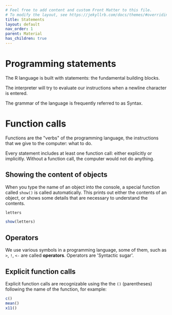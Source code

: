 ```yaml
---
# Feel free to add content and custom Front Matter to this file.
# To modify the layout, see https://jekyllrb.com/docs/themes/#overriding-theme-defaults
title: Statements
layout: default 
nav_order: 1
parent: Material
has_children: true
---
```


# Programming statements

The R language is built with statements: the fundamental building blocks.

The interpreter will try to evaluate our instructions when a newline character is entered. 

The grammar of the language is frequently referred to as Syntax.

# Function calls

Functions are the "verbs" of the programming language, the instructions that we give to the computer: what to do. 

Every statement includes at least one function call: either explicitly or implicitly. Without a function call, the computer would not do anything. 

## Showing the content of objects
When you type the name of an object into the console, a special function called `show()` is called automatically. This prints out either the contents of an object, or shows some details that are necessary to understand the contents. 

```r
letters
```


```r
show(letters)
```


## Operators

We use various symbols in a programming language, some of them, such as `>`, `!`, `<-` are called **operators**. Operators are 'Syntactic sugar'.


## Explicit function calls

Explicit function calls are recognizable using the the `()` (parentheses) following the name of the function, for example:

```r
c()
mean()
x11()
```





